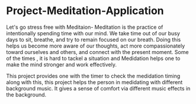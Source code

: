# Project-Meditation-Application

Let's go stress free with Meditaion- Meditation is the practice of intentionally spending time with our mind.
We take time out of our busy days to sit, breathe, and try to remain focused on our breath. 
Doing this helps us become more aware of our thoughts, act more compassionately toward ourselves and others, and connect with the present moment.
 Some of the times , it is hard to tackel a situation and Medidation helps one to make the mind stronger and work effectively.
 
 This project provides one with the timer to check the medidation timing along with this, this project helps the person in medidating with different background music. 
 It gives a sense of comfort via different music effects in the background.

